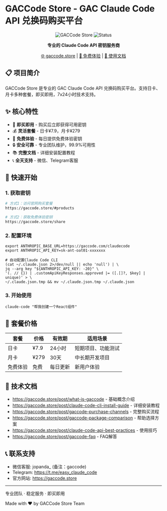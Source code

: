 # GACCode Store - GAC Claude Code API 兑换码购买平台

  <div align="center">

  ![GACCode Store](https://img.shields.io/badge/GACCode-Store-blue?style=for-the-badge)
  ![Status](https://img.shields.io/badge/status-active-success?style=for-the-badge)

  **专业的 Claude Code API 密钥服务商**

  [🌐 gaccode.store](https://gaccode.store) | [🎁 免费体验](https://gaccode.store/share) | [📖 
  使用文档](https://gaccode.store/posts)

  </div>

  ## 📋 项目简介

  GACCode Store 是专业的 GAC Claude Code API 兑换码购买平台。支持日卡、月卡多种套餐，即买即用，7x24小时技术支持。

  ## ✨ 核心特性

  - 🚀 **即买即用** - 购买后立即获得可用密钥
  - 💰 **灵活套餐** - 日卡¥7.9，月卡¥279
  - 🎁 **免费体验** - 每日提供免费体验密钥
  - 🔒 **安全可靠** - 专业团队维护，99.9%可用性
  - 📚 **完整文档** - 详细安装配置教程
  - 📞 **全天支持** - 微信、Telegram客服

  ## 🚀 快速开始

  ### 1. 获取密钥
  ```bash
  # 方式1：访问官网购买套餐
  https://gaccode.store/#products

  # 方式2：获取免费体验密钥
  https://gaccode.store/share
  ```
  ### 2. 配置环境
  ```
  export ANTHROPIC_BASE_URL=https://gaccode.com/claudecode
  export ANTHROPIC_API_KEY=sk-ant-oat01-xxxxxxx

  # 自动配置Claude Code CLI
  (cat ~/.claude.json 2>/dev/null || echo 'null') | \
  jq --arg key "${ANTHROPIC_API_KEY: -20}" \
  '(. // {}) | .customApiKeyResponses.approved |= ([.[]?, $key] | unique)' > \
  ~/.claude.json.tmp && mv ~/.claude.json.tmp ~/.claude.json
   ```
  
  ### 3. 开始使用
  ```
  claude-code "帮我创建一个React组件"
  ```
  
  ## 🎯 套餐价格

  | 套餐   | 价格   | 有效期  | 适用场景      |
  |------|------|------|-----------|
  | 日卡   | ¥7.9 | 24小时 | 短期项目、功能测试 |
  | 月卡   | ¥279 | 30天  | 中长期开发项目   |
  | 免费体验 | 免费   | 每日更新 | 新用户体验     |

  ## 📖 技术文档

  - https://gaccode.store/post/what-is-gaccode - 基础概念介绍
  - https://gaccode.store/post/claude-code-cli-install-guide - 详细安装教程
  - https://gaccode.store/post/gaccode-purchase-channels - 完整购买流程
  - https://gaccode.store/post/gaccode-package-comparison - 帮助选择方案
  - https://gaccode.store/post/claude-code-api-best-practices - 使用技巧
  - https://gaccode.store/post/gaccode-faq - FAQ解答

  ## 📞 联系支持

  - 微信客服: jopanda_ (备注：gaccode)
  - Telegram: https://t.me/easy_claude_code
  - 官方网站: https://gaccode.store

  ---
  专业团队 · 稳定服务 · 即买即用

  Made with ❤️ by GACCode Store Team
